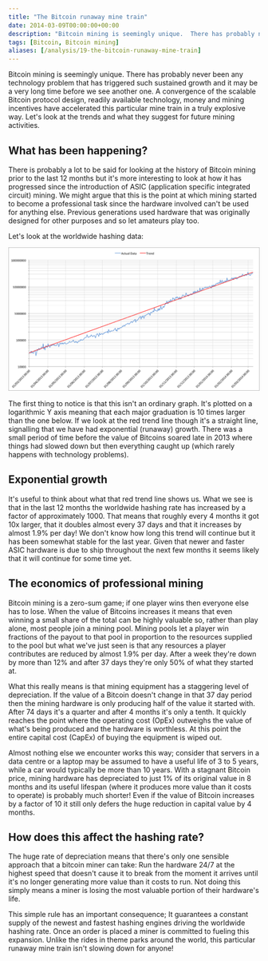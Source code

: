 ```yaml
---
title: "The Bitcoin runaway mine train"
date: 2014-03-09T00:00:00+00:00
description: "Bitcoin mining is seemingly unique.  There has probably never been any technology problem that has triggered such sustained growth and it may be a very long time before we see another one. A convergence of the scalable Bitcoin protocol design, readily available technology, money and mining incentives have accelerated this particular mine train in a truly explosive way. Let's look at the trends and what they suggest for future mining activities."
tags: [Bitcoin, Bitcoin mining]
aliases: [/analysis/19-the-bitcoin-runaway-mine-train]
---
```

Bitcoin mining is seemingly unique.  There has probably never been any
technology problem that has triggered such sustained growth and it may
be a very long time before we see another one.  A convergence of the
scalable Bitcoin protocol design, readily available technology, money
and mining incentives have accelerated this particular mine train in a
truly explosive way.  Let's look at the trends and what they suggest for
future mining activities.

## What has been happening?

There is probably a lot to be said for looking at the history of Bitcoin
mining prior to the last 12 months but it's more interesting to look at
how it has progressed since the introduction of ASIC (application
specific integrated circuit) mining.  We might argue that this is the
point at which mining started to become a professional task since the
hardware involved can't be used for anything else.  Previous generations
used hardware that was originally designed for other purposes and so let
amateurs play too.

Let's look at the worldwide hashing data:

![20140309-hash-12months](./20140309-hash-12months.png)

The first thing to notice is that this isn't an ordinary graph.  It's
plotted on a logarithmic Y axis meaning that each major graduation is 10
times larger than the one below.  If we look at the red trend line though
it's a straight line, signalling that we have had exponential (runaway)
growth.  There was a small period of time before the value of Bitcoins
soared late in 2013 where things had slowed down but then everything
caught up (which rarely happens with technology problems).

## Exponential growth

It's useful to think about what that red trend line shows us.  What we
see is that in the last 12 months the worldwide hashing rate has
increased by a factor of approximately 1000.  That means that roughly
every 4 months it got 10x larger, that it doubles almost every 37 days
and that it increases by almost 1.9% per day!  We don't know how long
this trend will continue but it has been somewhat stable for the last
year.  Given that newer and faster ASIC hardware is due to ship
throughout the next few months it seems likely that it will continue for
some time yet.

## The economics of professional mining

Bitcoin mining is a zero-sum game; if one player wins then everyone else
has to lose.  When the value of Bitcoins increases it means that even
winning a small share of the total can be highly valuable so, rather
than play alone, most people join a mining pool.  Mining pools let a
player win fractions of the payout to that pool in proportion to the
resources supplied to the pool but what we've just seen is that any
resources a player contributes are reduced by almost 1.9% per day.  After
a week they're down by more than 12% and after 37 days they're only
50% of what they started at.

What this really means is that mining equipment has a staggering level
of depreciation.  If the value of a Bitcoin doesn't change in that 37
day period then the mining hardware is only producing half of the value
it started with.  After 74 days it's a quarter and after 4 months it's
only a tenth.  It quickly reaches the point where the operating cost
(OpEx) outweighs the value of what's being produced and the hardware is
worthless.  At this point the entire capital cost (CapEx) of buying the
equipment is wiped out.

Almost nothing else we encounter works this way; consider that servers
in a data centre or a laptop may be assumed to have a useful life of 3
to 5 years, while a car would typically be more than 10 years.  With a
stagnant Bitcoin price, mining hardware has depreciated to just 1% of
its original value in 8 months and its useful lifespan (where it
produces more value than it costs to operate) is probably much shorter!
Even if the value of Bitcoin increases by a factor of 10 it still only
defers the huge reduction in capital value by 4 months.

## How does this affect the hashing rate?

The huge rate of depreciation means that there's only one sensible
approach that a bitcoin miner can take: Run the hardware 24/7 at the
highest speed that doesn't cause it to break from the moment it arrives
until it's no longer generating more value than it costs to run.  Not
doing this simply means a miner is losing the most valuable portion of
their hardware's life.

This simple rule has an important consequence; It guarantees a constant
supply of the newest and fastest hashing engines driving the worldwide
hashing rate.  Once an order is placed a miner is committed to fueling
this expansion.  Unlike the rides in theme parks around the world, this
particular runaway mine train isn't slowing down for anyone!

